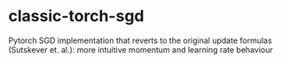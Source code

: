 # classic-torch-sgd
Pytorch SGD implementation that reverts to the original update formulas (Sutskever et. al.): more intuitive momentum and learning rate behaviour
